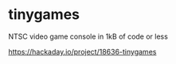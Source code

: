 # tinygames
NTSC video game console in 1kB of code or less

https://hackaday.io/project/18636-tinygames
